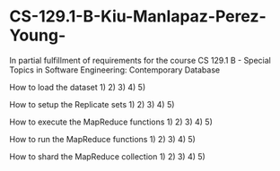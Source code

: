 # CS-129.1-B-Kiu-Manlapaz-Perez-Young-
In partial fulfillment of requirements for the course CS 129.1 B - Special Topics in Software Engineering: Contemporary Database

How to load the dataset
1) 
2) 
3) 
4) 
5) 

How to setup the Replicate sets
1) 
2) 
3) 
4) 
5) 

How to execute the MapReduce functions
1) 
2) 
3) 
4) 
5) 

How to run the MapReduce functions
1) 
2) 
3) 
4) 
5) 

How to shard the MapReduce collection
1) 
2) 
3) 
4) 
5) 
